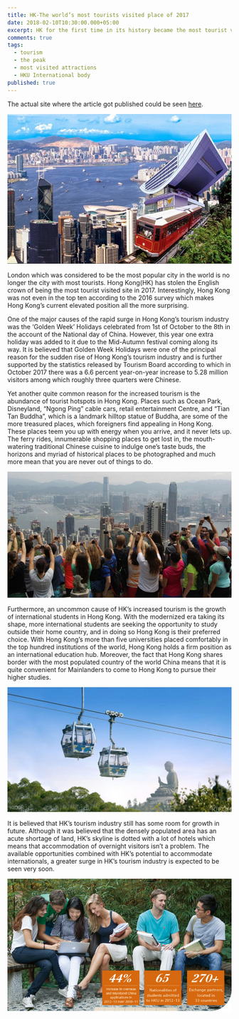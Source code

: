 ```yaml
---
title: HK-The world’s most tourists visited place of 2017
date: 2018-02-10T10:30:00.000+05:00
excerpt: HK for the first time in its history became the most tourist visited site of 2017.
comments: true
tags:
  - tourism
  - the peak
  - most visited attractions
  - HKU International body
published: true
---
```


The actual site where the article got published could be seen <a href="http://www.als.hku.hk/hkudos/hk-the-worlds-most-tourists-visited-place-of-2017/" target="_blank">here</a>.

![team](/assets/images/featured_10-02-2018.jpg)

London which was considered to be the most popular city in the world is no longer the city with most tourists. Hong Kong(HK) has stolen the English crown of being the most tourist visited site in 2017. Interestingly, Hong Kong was not even in the top ten according to the 2016 survey which makes Hong Kong’s current elevated position all the more surprising.

One of the major causes of the rapid surge in Hong Kong’s tourism industry was the ‘Golden Week’ Holidays celebrated from 1st of October to the 8th in the account of the National day of China. However, this year one extra holiday was added to it due to the Mid-Autumn festival coming along its way. It is believed that Golden Week Holidays were one of the principal reason for the sudden rise of Hong Kong’s tourism industry and is further supported by the statistics released by Tourism Board according to which in October 2017 there was a 6.6 percent year-on-year increase to 5.28 million visitors among which roughly three quarters were Chinese.

Yet another quite common reason for the increased tourism is the abundance of tourist hotspots in Hong Kong. Places such as Ocean Park, Disneyland, “Ngong Ping” cable cars, retail entertainment Centre, and “Tian Tan Buddha”, which is a landmark hilltop statue of Buddha, are some of the more treasured places, which foreigners find appealing in Hong Kong. These places teem you up with energy when you arrive, and it never lets up. The ferry rides, innumerable shopping places to get lost in, the mouth-watering traditional Chinese cuisine to indulge one’s taste buds, the horizons and myriad of historical places to be photographed and much more mean that you are never out of things to do.


![team](/assets/images/Thepeak_10-02-2018.jpg)


Furthermore, an uncommon cause of HK’s increased tourism is the growth of international students in Hong Kong. With the modernized era taking its shape, more international students are seeking the opportunity to study outside their home country, and in doing so Hong Kong is their preferred choice. With Hong Kong’s more than five universities placed comfortably in the top hundred institutions of the world, Hong Kong holds a firm position as an international education hub. Moreover, the fact that Hong Kong shares border with the most populated country of the world China means that it is quite convenient for Mainlanders to come to Hong Kong to pursue their higher studies. 


![team](/assets/images/chairlifts_10-02-2018.jpg)


It is believed that HK’s tourism industry still has some room for growth in future. Although it was believed that the densely populated area has an acute shortage of land, HK’s skyline is dotted with a lot of hotels which means that accommodation of overnight visitors isn’t a problem. The available opportunities combined with HK’s potential to accommodate internationals, a greater surge in HK’s tourism industry is expected to be seen very soon.

![team](/assets/images/HKUInternationalstat_10-02-2018.jpg)

